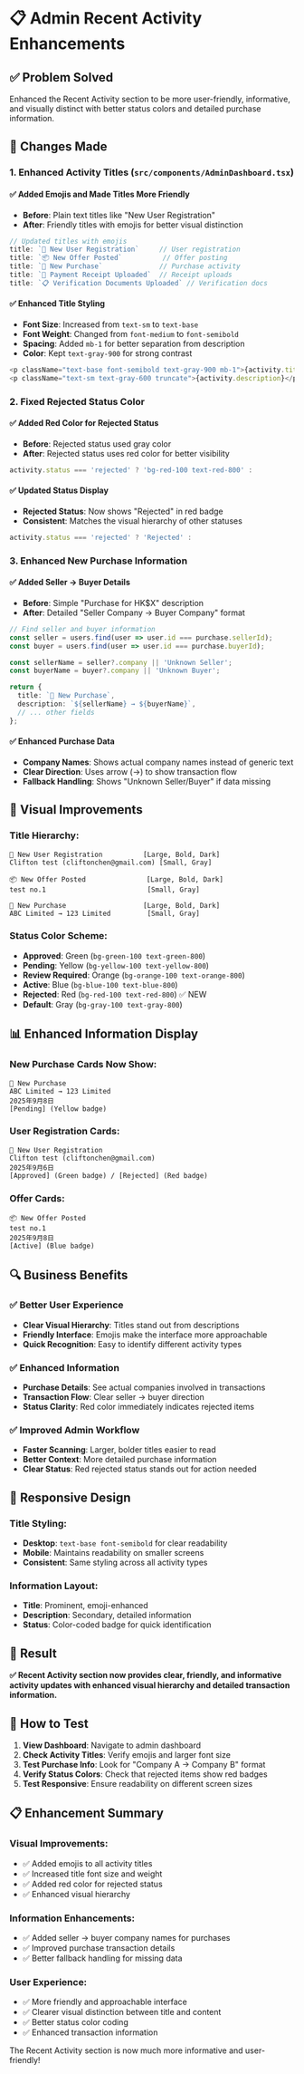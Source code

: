 # 📋 Admin Recent Activity Enhancements

## **✅ Problem Solved**
Enhanced the Recent Activity section to be more user-friendly, informative, and visually distinct with better status colors and detailed purchase information.

## **🔧 Changes Made**

### **1. Enhanced Activity Titles** (`src/components/AdminDashboard.tsx`)

#### **✅ Added Emojis and Made Titles More Friendly**
- **Before**: Plain text titles like "New User Registration"
- **After**: Friendly titles with emojis for better visual distinction

```typescript
// Updated titles with emojis
title: `👤 New User Registration`     // User registration
title: `📦 New Offer Posted`          // Offer posting  
title: `🛒 New Purchase`              // Purchase activity
title: `📄 Payment Receipt Uploaded`  // Receipt uploads
title: `📋 Verification Documents Uploaded` // Verification docs
```

#### **✅ Enhanced Title Styling**
- **Font Size**: Increased from `text-sm` to `text-base`
- **Font Weight**: Changed from `font-medium` to `font-semibold`
- **Spacing**: Added `mb-1` for better separation from description
- **Color**: Kept `text-gray-900` for strong contrast

```typescript
<p className="text-base font-semibold text-gray-900 mb-1">{activity.title}</p>
<p className="text-sm text-gray-600 truncate">{activity.description}</p>
```

### **2. Fixed Rejected Status Color**

#### **✅ Added Red Color for Rejected Status**
- **Before**: Rejected status used gray color
- **After**: Rejected status uses red color for better visibility

```typescript
activity.status === 'rejected' ? 'bg-red-100 text-red-800' :
```

#### **✅ Updated Status Display**
- **Rejected Status**: Now shows "Rejected" in red badge
- **Consistent**: Matches the visual hierarchy of other statuses

```typescript
activity.status === 'rejected' ? 'Rejected' :
```

### **3. Enhanced New Purchase Information**

#### **✅ Added Seller → Buyer Details**
- **Before**: Simple "Purchase for HK$X" description
- **After**: Detailed "Seller Company → Buyer Company" format

```typescript
// Find seller and buyer information
const seller = users.find(user => user.id === purchase.sellerId);
const buyer = users.find(user => user.id === purchase.buyerId);

const sellerName = seller?.company || 'Unknown Seller';
const buyerName = buyer?.company || 'Unknown Buyer';

return {
  title: `🛒 New Purchase`,
  description: `${sellerName} → ${buyerName}`,
  // ... other fields
};
```

#### **✅ Enhanced Purchase Data**
- **Company Names**: Shows actual company names instead of generic text
- **Clear Direction**: Uses arrow (→) to show transaction flow
- **Fallback Handling**: Shows "Unknown Seller/Buyer" if data missing

## **🎨 Visual Improvements**

### **Title Hierarchy:**
```
👤 New User Registration          [Large, Bold, Dark]
Clifton test (cliftonchen@gmail.com) [Small, Gray]

📦 New Offer Posted               [Large, Bold, Dark]  
test no.1                         [Small, Gray]

🛒 New Purchase                   [Large, Bold, Dark]
ABC Limited → 123 Limited         [Small, Gray]
```

### **Status Color Scheme:**
- **Approved**: Green (`bg-green-100 text-green-800`)
- **Pending**: Yellow (`bg-yellow-100 text-yellow-800`)
- **Review Required**: Orange (`bg-orange-100 text-orange-800`)
- **Active**: Blue (`bg-blue-100 text-blue-800`)
- **Rejected**: Red (`bg-red-100 text-red-800`) ✅ NEW
- **Default**: Gray (`bg-gray-100 text-gray-800`)

## **📊 Enhanced Information Display**

### **New Purchase Cards Now Show:**
```
🛒 New Purchase
ABC Limited → 123 Limited
2025年9月8日
[Pending] (Yellow badge)
```

### **User Registration Cards:**
```
👤 New User Registration
Clifton test (cliftonchen@gmail.com)
2025年9月6日
[Approved] (Green badge) / [Rejected] (Red badge)
```

### **Offer Cards:**
```
📦 New Offer Posted
test no.1
2025年9月8日
[Active] (Blue badge)
```

## **🔍 Business Benefits**

### **✅ Better User Experience**
- **Clear Visual Hierarchy**: Titles stand out from descriptions
- **Friendly Interface**: Emojis make the interface more approachable
- **Quick Recognition**: Easy to identify different activity types

### **✅ Enhanced Information**
- **Purchase Details**: See actual companies involved in transactions
- **Transaction Flow**: Clear seller → buyer direction
- **Status Clarity**: Red color immediately indicates rejected items

### **✅ Improved Admin Workflow**
- **Faster Scanning**: Larger, bolder titles easier to read
- **Better Context**: More detailed purchase information
- **Clear Status**: Red rejected status stands out for action needed

## **📱 Responsive Design**

### **Title Styling:**
- **Desktop**: `text-base font-semibold` for clear readability
- **Mobile**: Maintains readability on smaller screens
- **Consistent**: Same styling across all activity types

### **Information Layout:**
- **Title**: Prominent, emoji-enhanced
- **Description**: Secondary, detailed information
- **Status**: Color-coded badge for quick identification

## **🎯 Result**

**✅ Recent Activity section now provides clear, friendly, and informative activity updates with enhanced visual hierarchy and detailed transaction information.**

## **🔧 How to Test**

1. **View Dashboard**: Navigate to admin dashboard
2. **Check Activity Titles**: Verify emojis and larger font size
3. **Test Purchase Info**: Look for "Company A → Company B" format
4. **Verify Status Colors**: Check that rejected items show red badges
5. **Test Responsive**: Ensure readability on different screen sizes

## **📋 Enhancement Summary**

### **Visual Improvements:**
- ✅ Added emojis to all activity titles
- ✅ Increased title font size and weight
- ✅ Added red color for rejected status
- ✅ Enhanced visual hierarchy

### **Information Enhancements:**
- ✅ Added seller → buyer company names for purchases
- ✅ Improved purchase transaction details
- ✅ Better fallback handling for missing data

### **User Experience:**
- ✅ More friendly and approachable interface
- ✅ Clearer visual distinction between title and content
- ✅ Better status color coding
- ✅ Enhanced transaction information

The Recent Activity section is now much more informative and user-friendly!
